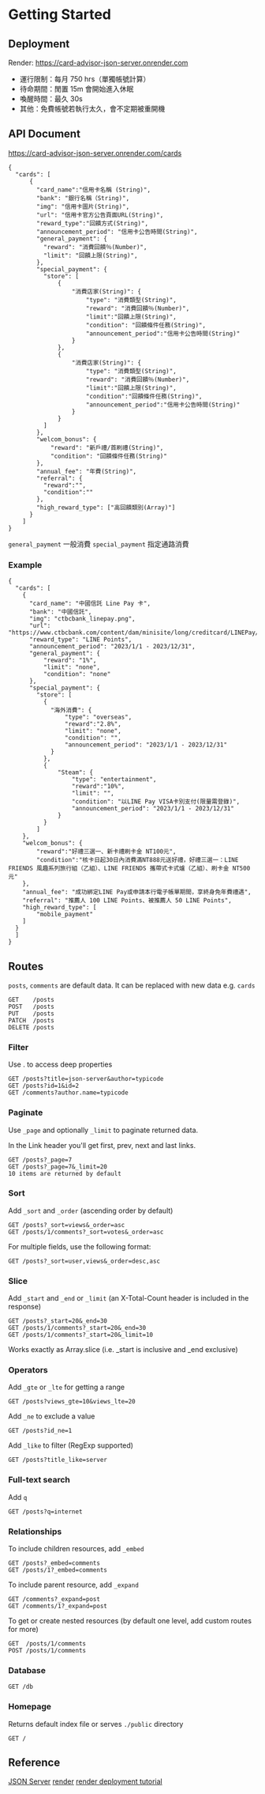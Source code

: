 # Getting Started

## Deployment

Render: https://card-advisor-json-server.onrender.com

- 運行限制：每月 750 hrs（單獨帳號計算）
- 待命期間：閒置 15m 會開始進入休眠
- 喚醒時間：最久 30s
- 其他：免費帳號若執行太久，會不定期被重開機

## API Document
https://card-advisor-json-server.onrender.com/cards

```
{
  "cards": [
      {
        "card_name":"信用卡名稱 (String)",
        "bank": "銀行名稱（String)",
        "img": "信用卡圖片(String)",
        "url": "信用卡官方公告頁面URL(String)", 
        "reward_type":"回饋方式(String)",
        "announcement_period": "信用卡公告時間(String)",
        "general_payment": {     
          "reward": "消費回饋％(Number)",
          "limit": "回饋上限(String)",
        },
        "special_payment": {     
          "store": [             
              {
                  "消費店家(String)": {
                      "type": "消費類型(String)",
                      "reward": "消費回饋％(Number)",
                      "limit":"回饋上限(String)",        
                      "condition": "回饋條件任務(String)",    
                      "announcement_period":"信用卡公告時間(String)"
                  }
              },
              {
                  "消費店家(String)": {
                      "type": "消費類型(String)",
                      "reward": "消費回饋％(Number)",
                      "limit":"回饋上限(String)",
                      "condition":"回饋條件任務(String)",
                      "announcement_period":"信用卡公告時間(String)"
                  }
              }
          ] 
        },
        "welcom_bonus": {
            "reward": "新戶禮/首刷禮(String)",
            "condition": "回饋條件任務(String)"
        },
        "annual_fee": "年費(String)",
        "referral": {
          "reward":"",
          "condition":""
        },
        "high_reward_type": ["高回饋類別(Array)"]  
      }
    ]
}
```
`general_payment` 一般消費
`special_payment` 指定通路消費

### Example
```
{
  "cards": [
    {
      "card_name": "中國信託 Line Pay 卡",
      "bank": "中國信託",
      "img": "ctbcbank_linepay.png",
      "url": "https://www.ctbcbank.com/content/dam/minisite/long/creditcard/LINEPay/notice.html",
      "reward_type": "LINE Points",
      "announcement_period": "2023/1/1 - 2023/12/31",
      "general_payment": {
          "reward": "1%",
          "limit": "none",
          "condition": "none"
      },
      "special_payment": {
        "store": [
          {
            "海外消費": {
                "type": "overseas",
                "reward":"2.8%",
                "limit": "none",
                "condition": "",
                "announcement_period": "2023/1/1 - 2023/12/31"
            }
          },
          {
              "Steam": {
                  "type": "entertainment",
                  "reward":"10%",
                  "limit": "",
                  "condition": "以LINE Pay VISA卡別支付(限量需登錄)",
                  "announcement_period": "2023/1/1 - 2023/12/31"
              }
          }
        ]
    },
    "welcom_bonus": {
        "reward":"好禮三選一、新卡禮刷卡金 NT100元",
        "condition":"核卡日起30日內消費滿NT888元送好禮，好禮三選一：LINE FRIENDS 風趣系列旅行組（乙組）、LINE FRIENDS 攜帶式卡式爐（乙組）、刷卡金 NT500元"
    },
    "annual_fee": "成功綁定LINE Pay或申請本行電子帳單期間，享終身免年費禮遇",
    "referral": "推薦人 100 LINE Points、被推薦人 50 LINE Points",
    "high_reward_type": [
        "mobile_payment"
    ]
  }
  ]
}
```


## Routes

`posts`, `comments` are default data. It can be replaced with new data e.g. `cards`

```
GET    /posts
POST   /posts
PUT    /posts
PATCH  /posts
DELETE /posts
```


### Filter

Use . to access deep properties
```
GET /posts?title=json-server&author=typicode
GET /posts?id=1&id=2
GET /comments?author.name=typicode
```

### Paginate

Use `_page` and optionally `_limit` to paginate returned data.

In the Link header you'll get first, prev, next and last links.
```
GET /posts?_page=7
GET /posts?_page=7&_limit=20
10 items are returned by default
```

### Sort

Add `_sort` and `_order` (ascending order by default)
```
GET /posts?_sort=views&_order=asc
GET /posts/1/comments?_sort=votes&_order=asc
```
For multiple fields, use the following format:
```
GET /posts?_sort=user,views&_order=desc,asc
```

### Slice

Add `_start` and `_end` or `_limit` (an X-Total-Count header is included in the response)
```
GET /posts?_start=20&_end=30
GET /posts/1/comments?_start=20&_end=30
GET /posts/1/comments?_start=20&_limit=10
```
Works exactly as Array.slice (i.e. _start is inclusive and _end exclusive)

### Operators

Add `_gte` or `_lte` for getting a range

```
GET /posts?views_gte=10&views_lte=20
```
Add `_ne` to exclude a value
```
GET /posts?id_ne=1
```
Add `_like` to filter (RegExp supported)
```
GET /posts?title_like=server
```
### Full-text search

Add `q`
```
GET /posts?q=internet
```
### Relationships

To include children resources, add `_embed`
```
GET /posts?_embed=comments
GET /posts/1?_embed=comments
```
To include parent resource, add `_expand`
```
GET /comments?_expand=post
GET /comments/1?_expand=post
```
To get or create nested resources (by default one level, add custom routes for more)
```
GET  /posts/1/comments
POST /posts/1/comments
```

### Database
```
GET /db
```

### Homepage

Returns default index file or serves `./public` directory
```
GET /
```

## Reference
[JSON Server](https://github.com/typicode/json-server)
[render](https://render.com/docs/free)
[render deployment tutorial](https://hackmd.io/@NoName21/deploy-to-render-2022)
